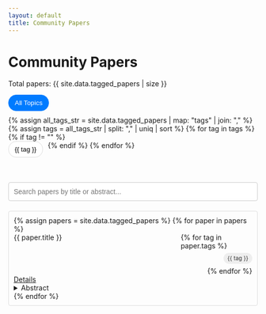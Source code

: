 ```yaml
---
layout: default
title: Community Papers
---
```

<div class="community-page">
  <h1>Community Papers</h1>
  <p>Total papers: <span id="total-papers">{{ site.data.tagged_papers | size }}</span></p>

  <div id="tag-filters">
    <button class="tag-filter-btn active" data-tag="all">All Topics</button>
    {% assign all_tags_str = site.data.tagged_papers | map: "tags" | join: "," %}
    {% assign tags = all_tags_str | split: "," | uniq | sort %}
    {% for tag in tags %}
      {% if tag != "" %}
        <button class="tag-filter-btn" data-tag="{{ tag | downcase }}">{{ tag }}</button>
      {% endif %}
    {% endfor %}
  </div>

  <input type="text" id="paper-search" placeholder="Search papers by title or abstract...">

  <div class="talk-list" id="papers-list">
      {% assign papers = site.data.tagged_papers %}
      {% for paper in papers %}
        <div class="talk list-group-item paper-item" data-tags="{{ paper.tags | join: ',' | downcase }}" data-date="{{ paper.date }}">
          <div class="paper-header">
            <div class="paper-title">{{ paper.title }}</div>
            <div class="paper-tags">
              {% for tag in paper.tags %}
                <span class="paper-tag">{{ tag }}</span>
              {% endfor %}
            </div>
          </div>
          <div class="paper-date" style="display:none;">{{ paper.date | date: '%B %Y' }}</div>
          <div>
            <a class="talk-title-link" href="{{ paper.url }}">Details <i class="bi bi-box-arrow-up-right"></i></a>
          </div>
          <details>
            <summary>Abstract</summary>
            <div class="paper-abstract">
              {{ paper.abstract }}
            </div>
          </details>
        </div>
      {% endfor %}
  </div>
</div>

<script>
document.addEventListener('DOMContentLoaded', function() {
    const searchInput = document.getElementById('paper-search');
    const papersList = document.getElementById('papers-list');
    const totalPapersSpan = document.getElementById('total-papers');
    const tagFilterButtons = document.querySelectorAll('.tag-filter-btn');

    const allPaperElements = Array.from(papersList.getElementsByClassName('paper-item'));
    const papersData = allPaperElements.map(el => {
        return {
            element: el,
            title: el.querySelector('.paper-title').textContent.toLowerCase(),
            abstract: el.querySelector('.paper-abstract').textContent.toLowerCase(),
            tags: (el.dataset.tags || '').split(','),
            date: el.dataset.date
        };
    });

    // Sort papers by date, newest first
    papersData.sort((a, b) => new Date(b.date) - new Date(a.date));

    let filteredPapers = papersData;
    let currentTag = 'all';

    function displayPapers() {
        // Filter by tag first
        let papersToShow = papersData;
        if (currentTag !== 'all') {
            papersToShow = papersData.filter(paper => paper.tags.includes(currentTag));
        }

        // Then, filter by search term
        const searchTerm = searchInput.value.toLowerCase();
        filteredPapers = papersToShow.filter(paper => {
            return paper.title.includes(searchTerm) || paper.abstract.includes(searchTerm);
        });

        totalPapersSpan.textContent = filteredPapers.length;

        // Hide all papers first
        allPaperElements.forEach(el => el.style.display = 'none');

        // Show filtered papers
        filteredPapers.forEach(paper => paper.element.style.display = 'block');
    }

    searchInput.addEventListener('input', () => {
        displayPapers();
    });

    tagFilterButtons.forEach(button => {
        button.addEventListener('click', () => {
            currentTag = button.dataset.tag;
            
            tagFilterButtons.forEach(btn => btn.classList.remove('active'));
            button.classList.add('active');
            
            displayPapers();
        });
    });

    // Initial display - show all papers sorted by date
    allPaperElements.forEach(p => papersList.appendChild(p));
    displayPapers();
});
</script>

<style>
.talk-list {
  max-height: 800px; /* Or any height you prefer */
  overflow-y: auto;
  border: 1px solid #ddd;
  padding: 10px;
  border-radius: 4px;
}
#paper-search {
    width: 100%;
    padding: 10px;
    margin: 20px 0;
    font-size: 1em;
    box-sizing: border-box;
    border: 1px solid #ccc;
    border-radius: 4px;
}
.paper-header {
  display: flex;
  justify-content: space-between;
  align-items: flex-start;
}
.paper-tags {
  display: flex;
  flex-wrap: wrap;
  gap: 6px;
  justify-content: flex-end;
  max-width: 30%;
}
.paper-tag {
  background-color: #eee;
  color: #333;
  padding: 4px 8px;
  border-radius: 12px;
  font-size: 0.8em;
  white-space: nowrap;
}
#tag-filters {
  margin-bottom: 20px;
  display: flex;
  flex-wrap: wrap;
}
#tag-filters .tag-filter-btn {
  margin-right: 10px;
  margin-bottom: 10px;
  padding: 8px 12px;
  cursor: pointer;
  border: 1px solid #ddd;
  background-color: #fff;
  border-radius: 16px;
}
#tag-filters .tag-filter-btn.active {
  background-color: #007bff;
  color: white;
  border-color: #007bff;
}
</style> 
